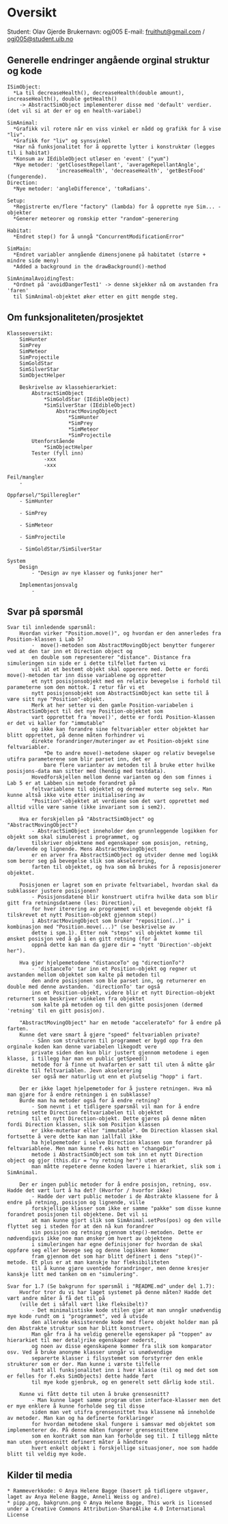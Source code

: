# Oversikt
Student: Olav Gjerde
Brukernavn: ogj005
E-mail: fruithut@gmail.com / ogj005@student.uib.no

## Generelle endringer angående orginal struktur og kode

    ISimObject:
      *La til decreaseHealth(), decreaseHealth(double amount), increaseHealth(), double getHealth()
        -> AbstractSimObject implementerer disse med 'default' verdier. (det vil si at der er og en health-variabel)

    SimAnimal: 
      *Grafikk vil rotere når en viss vinkel er nådd og grafikk for å vise "liv".
      *Grafikk for "liv" og synsvinkel
      *Har nå funksjonalitet for å opprette lytter i konstruktør (legges til i habitat)
      *Konsum av IEdibleObject utløser en 'event' ("yum")
      *Nye metoder: 'getClosestRepellant', 'averageRepellantAngle', 
                    'increaseHealth', 'decreaseHealth', 'getBestFood' (fungerende).
    Direction:
      *Nye metoder: 'angleDifference', 'toRadians'.
        
    Setup:
      *Registrerte en/flere "factory" (lambda) for å opprette nye Sim... - objekter
      *Generer meteorer og romskip etter "random"-generering
      
    Habitat:
      *Endret step() for å unngå "ConcurrentModificationError"
      
    SimMain:
      *Endret variabler anngående dimensjonene på habitatet (større + mindre side meny)
      *Added a background in the drawBackground()-method
      
    SimAnimalAvoidingTest:
      *Ordnet på 'avoidDangerTest1' -> denne skjekker nå om avstanden fra 'faren'
      til SimAnimal-objektet øker etter en gitt mengde steg.
        
## Om funksjonaliteten/prosjektet

    Klasseoversikt:
        SimHunter
        SimPrey
        SimMeteor
        SimProjectile
        SimGoldStar
        SimSilverStar
        SimObjectHelper
        
        Beskrivelse av klassehierarkiet:
            AbstractSimObject
                *SimGoldStar (IEdibleObject)
                *SimSilverStar (IEdibleObject)
                    AbstractMovingObject
                        *SimHunter
                        *SimPrey
                        *SimMeteor
                        *SimProjectile
            Utenforstående
                *SimObjectHelper
            Tester (fyll inn)
                -xxx
                -xxx
    
    Feil/mangler
        -
    
    Oppførsel/"Spilleregler"
        - SimHunter
        
        - SimPrey
        
        - SimMeteor
        
        - SimProjectile
        
        - SimGoldStar/SimSilverStar
    
    System
        Design
            - "Design av nye klasser og funksjoner her"
        
        Implementasjonsvalg
            -

## Svar på spørsmål

    Svar til innledende spørsmål:
        Hvordan virker "Position.move()", og hvordan er den annerledes fra Position-klassen i Lab 5?
            -  move()-metoden som AbstractMovingObject benytter fungerer ved at den tar inn et Direction object og
            en double som representerer "distance". Distance fra simuleringen sin side er i dette tilfellet farten vi
            vil at et bestemt objekt skal opperere med. Dette er fordi move()-metoden tar inn disse variablene og oppretter
            et nytt posisjonsobjekt med en relativ bevegelse i forhold til parameterne som den mottok. I retur får vi et
            nytt posisjonsobjekt som AbstractSimObject kan sette til å være sitt nye "Position"-objekt.
            Merk at her setter vi den gamle Position-variabelen i AbstractSimObject til det nye Position-objektet som
            vart opprettet fra 'move()', dette er fordi Position-klassen er det vi kaller for "immutable" 
            og ikke kan forandre sine feltvariabler etter objektet har blitt opprettet, på denne måten forhindrer vi 
            direkte forandringer/muteringer av et Position-objekt sine feltvariabler.
                *De to andre move()-metodene skaper og relativ bevegelse utifra parameterene som blir parset inn, det er 
                bare flere varianter av metoden til å bruke etter hvilke posisjons-data man sitter med (hendig med testdata).
            Hovedforskjellen mellom denne varianten og den som finnes i Lab 5 er at Labben sin metode forandret på 
            feltvariablene til objektet og dermed muterte seg selv. Man kunne altså ikke vite etter initialisering av
            "Position"-objektet at verdiene som det vart opprettet med alltid ville være sanne (ikke invariant som i sem2).
            
        Hva er forskjellen på "AbstractSimObject" og "AbstractMovingObject"?
            - AbstractSimObject inneholder den grunnleggende logikken for objekt som skal simulerest i programmet, og 
            tilskriver objektene med egenskaper som posisjon, retning, dø/levende og lignende. Mens AbstractMovingObject
            er en arver fra AbstractSimObject og utvider denne med logikk som beror seg på bevegelse slik som akselerering, 
            farten til objektet, og hva som må brukes for å reposisjonerer objektet.
            
        Posisjonen er lagret som en private feltvariabel, hvordan skal da subklasser justere posisjonen?
            - Posisjonsdatene blir konstruert utifra hvilke data som blir gitt fra retningsdataene (les: Direction),
            for hver iterering av programmet vil et bevegende objekt få tilskrevet et nytt Position-objekt gjennom step()
            i AbstractMovingObject som bruker "reposition(..)" i kombinasjon med "Position.move(...)" (se beskrivelse av
            dette i spm.1). Etter nok "steps" vil objektet komme til ønsket posisjon ved å gå i en gitt retning (for å 
            oppnå dette kan man da gjøre dir = "nytt 'Direction'-objekt her").
            
        Hva gjør hjelpemetodene "distanceTo" og "directionTo"?
            - 'distanceTo' tar inn et Position-objekt og regner ut avstanden mellom objektet som kalte på metoden til
            den andre posisjonen som ble parset inn, og returnerer en double med denne avstanden. 'directionTo' tar også
            inn et Position-objekt, videre blir et nytt Direction-objekt returnert som beskriver vinkelen fra objektet 
            som kalte på metoden og til den gitte posisjonen (dermed 'retning' til en gitt posisjon).
            
        "AbstractMovingObject" har en metode "accelerateTo" for å endre på farten. 
        Kunne det være smart å gjøre "speed" feltvariablen private?
            - Sånn som strukturen til programmet er bygd opp fra den orginale koden kan denne variabelen likegodt vere 
            private siden den kun blir justert gjennom metodene i egen klasse, i tillegg har man en public getSpeed() 
            metode for å finne ut hvafarten er satt til uten å måtte går direkte til feltvariablen. Jevn akselerering
            ser også mer naturlig ut enn et plutselig "hopp" i fart.
        
        Der er ikke laget hjelpemetoder for å justere retningen. Hva må man gjøre for å endre retningen i en subklasse?
        Burde man ha metoder også for å endre retning?
            - Som nevnt i et tidligere spørsmål vil man for å endre retning sette Direction feltvariabelen til objektet
            til et nytt Direction-objekt. Dette gjøres på denne måten fordi Direction klassen, slik som Position klassen
            er ikke-muterbar eller "immutable". Om Direction klassen skal fortsette å vere dette kan man iallfall ikke
            ha hjelpemetoder i selve Direction klassen som forandrer på feltvariablene. Men man kunne f.eks hatt en "changeDir"
            metode i AbstractSimObject som tok inn et nytt Direction object og gjor (this.dir = "ny retning her") uten at
            man måtte repetere denne koden lavere i hierarkiet, slik som i SimAnimal.
            
        Der er ingen public metoder for å endre posisjon, retning, osv. Hadde det vært lurt å ha det? (Hvorfor / hvorfor ikke)
            - Hadde der vært public metoder i de Abstrakte klassene for å endre på retning, posisjon og lignende, ville 
            forskjellige klasser som ikke er samme "pakke" som disse kunne forandret posisjonen til objektene. Det vil si
            at man kunne gjort slik som SimAnimal.setPos(pos) og den ville flyttet seg i steden for at den nå kun forandrer
            sin posisjon og retning gjennom step()-metoden. Dette er nødvendigvis ikke noe man ønsker om hvert av objektene
            i simuleringen har egne definisjoner for hvordan de skal oppføre seg eller bevege seg og denne logikken kommer
            fram gjennom det som har blitt definert i dens "step()"-metode. Et plus er at man kanskje har fleksibiliteten
            til å kunne gjøre uventede forandringer, men denne kresjer kanskje litt med tanken om en "simulering".         
        
    Svar for 1.7 (Se bakgrunn for spørsmål i "README.md" under del 1.7):
        Hvorfor tror du vi har laget systemet på denne måten? Hadde det vært andre måter å få det til på 
        (ville det i såfall vært like fleksibelt)?
            - Det minimalistiske kode stilen gjør at man unngår unødvendig mye kode rundt om i "programmet", ved å utvide
            den allerede eksisterende kode med flere objekt holder man på den Abstrakte struktur som har blitt konstruert.
            Man går fra å ha veldig generelle egenskaper på "toppen" av hierarkiet til mer detaljrike egenskaper nederst,
            og noen av disse egenskapene kommer fra slik som komparator osv. Ved å bruke anonyme klasser unngår vi unødvendige
            separerte klasser i filsystemet som forstyrrer den enkle strukturer som er der. Man kunne i værste tilfelle
            hatt all funksjonalitet inn i hver klasse (til og med det som er felles for f.eks SimObjects) dette hadde ført
            til mye kode gjenbruk, og en generelt sett dårlig kode stil.
            
        Kunne vi fått dette til uten å bruke grensesnitt?
            - Man kunne laget samme program uten interface-klasser men det er mye enklere å kunne forholde seg til disse
            siden man vet utifra grensesnittet hva klassene må inneholde av metoder. Man kan og ha definerte forklaringer
            for hvordan metodene skal fungere i samsvar med objektet som implementerer de. På denne måten fungerer grensesnittene
            som en kontrakt som man kan forholde seg til. I tillegg måtte man uten grensesnitt definert måter å håndtere
            hvert enkelt objekt i forskjellige situasjoner, noe som hadde blitt til veldig mye kode.

## Kilder til media

    * Rammeverkkode: © Anya Helene Bagge (basert på tidligere utgaver, laget av Anya Helene Bagge, Anneli Weiss og andre).
    * pipp.png, bakgrunn.png © Anya Helene Bagge, This work is licensed under a Creative Commons Attribution-ShareAlike 4.0 International License
